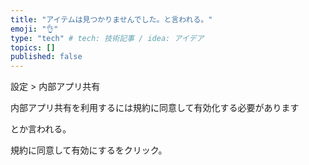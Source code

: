 ```yaml
---
title: "アイテムは見つかりませんでした。と言われる。"
emoji: "👌"
type: "tech" # tech: 技術記事 / idea: アイデア
topics: []
published: false
---
```



設定 > 内部アプリ共有

内部アプリ共有を利用するには規約に同意して有効化する必要があります

とか言われる。

規約に同意して有効にするをクリック。

